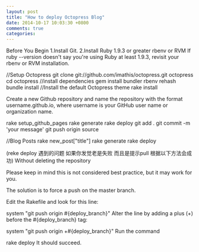 ```yaml
---
layout: post
title: "How to deploy Octopress Blog"
date: 2014-10-17 10:03:30 +0800
comments: true
categories: 
---
```


Before You Begin
1.Install Git.
2.Install Ruby 1.9.3 or greater rbenv or RVM
If ruby --version doesn't say you're using Ruby at least 1.9.3, revisit your rbenv or RVM installation.

//Setup Octopress
git clone git://github.com/imathis/octopress.git octopress
cd octopress
//install dependencies
gem install bundler
rbenv rehash
bundle install
//Install the default Octopress theme
rake install

Create a new Github repository and name the repository with the format username.github.io, where username is your GitHub user name or organization name.

rake setup_github_pages
rake generate
rake deploy
git add .
git commit -m 'your message'
git push origin source

//Blog Posts
rake new_post["title"]
rake generate
rake deploy

(reke deploy 遇到的问题 如果你发觉老是失败 而且是提示pull 根据以下方法会成功)
Without deleting the repository

Please keep in mind this is not considered best practice, but it may work for you.

The solution is to force a push on the master branch.

Edit the Rakefile and look for this line:

system "git push origin #{deploy_branch}"
Alter the line by adding a plus (+) before the #{deploy_branch} tag:

system "git push origin +#{deploy_branch}"
Run the command

rake deploy
It should succeed.